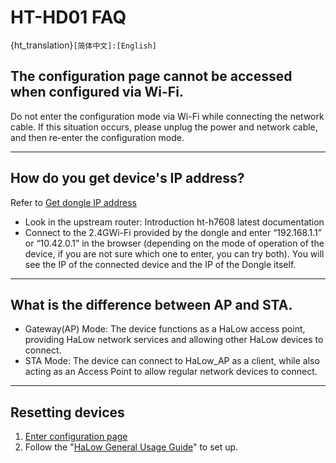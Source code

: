 # HT-HD01 FAQ

{ht_translation}`[简体中文]:[English]`

## The configuration page cannot be accessed when configured via Wi-Fi.
Do not enter the configuration mode via Wi-Fi while connecting the network cable. If this situation occurs, please unplug the power and network cable, and then re-enter the configuration mode.

---------------------------------------

## How do you get device's IP address?
Refer to [Get dongle IP address](https://docs.heltec.org/en/wifi_halow/ht-hd01/index.html#view-and-change-the-configuration)
- Look in the upstream router: Introduction  ht-h7608 latest documentation
- Connect to the 2.4GWi-Fi provided by the dongle and enter “192.168.1.1” or “10.42.0.1” in the browser (depending on the mode of operation of the device, if you are not sure which one to enter, you can try both). You will see the IP of the connected device and the IP of the Dongle itself.

--------------------------------------

## What is the difference between AP and STA.
- Gateway(AP) Mode: The device functions as a HaLow access point, providing HaLow network services and allowing other HaLow devices to connect.
- STA Mode: The device can connect to HaLow_AP as a client, while also acting as an Access Point to allow regular network devices to connect.

-------------------------------------

## Resetting devices

1. [Enter configuration page](https://docs.heltec.org/en/wifi_halow/ht-hd01/index.html#enter-configuration-page)
2. Follow the "[HaLow General Usage Guide](https://docs.heltec.org/en/wifi_halow/halow_guide/index.html)" to set up.


``` {tip} If you forget your account password and can't connect to your device, please long press the device button for 7 seconds to completely reset. After reset, please follow the above steps.
```